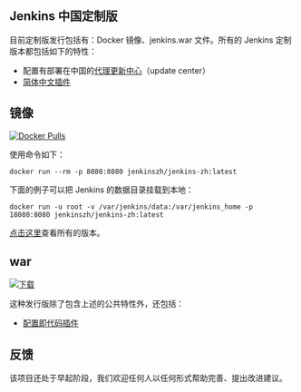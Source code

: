 ## Jenkins 中国定制版
目前定制版发行包括有：Docker 镜像、jenkins.war 文件。所有的 Jenkins 定制版本都包括如下的特性：

* 配置有部署在中国的[代理更新中心](https://github.com/jenkins-zh/mirror-proxy)（update center）
* [简体中文插件](https://github.com/jenkinsci/localization-zh-cn-plugin)

## 镜像
[![Docker Pulls](https://img.shields.io/docker/pulls/jenkinszh/jenkins-zh.svg)](https://hub.docker.com/r/jenkinszh/jenkins-zh/tags)

使用命令如下：

`docker run --rm -p 8080:8080 jenkinszh/jenkins-zh:latest`

下面的例子可以把 Jenkins 的数据目录挂载到本地：

`docker run -u root -v /var/jenkins/data:/var/jenkins_home -p 18080:8080 jenkinszh/jenkins-zh:latest`

[点击这里](https://github.com/jenkins-zh/docker-zh/packages/134536/versions)查看所有的版本。

## war

 [![下载](https://api.bintray.com/packages/jenkins-zh/jenkins-cli/jenkins/images/download.svg) ](https://bintray.com/jenkins-zh/jenkins-cli/jenkins/_latestVersion)

这种发行版除了包含上述的公共特性外，还包括：

* [配置即代码插件](https://github.com/jenkinsci/configuration-as-code-plugin/)


## 反馈

该项目还处于早起阶段，我们欢迎任何人以任何形式帮助完善、提出改进建议。
